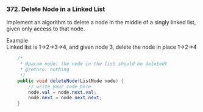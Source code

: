 



### 372. Delete Node in a Linked List
Implement an algorithm to delete a node in the middle of a singly linked list, given only access to that node.  
  
Example  
Linked list is 1->2->3->4, and given node 3, delete the node in place 1->2->4  
```Java
    /*
     * @param node: the node in the list should be deletedt
     * @return: nothing
     */
    public void deleteNode(ListNode node) {
        // write your code here
        node.val = node.next.val;
        node.next = node.next.next;
    }
```
